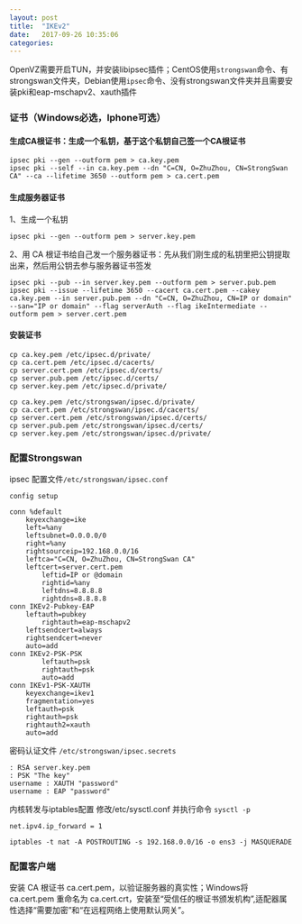 ```yaml
---
layout: post
title:  "IKEv2"
date:   2017-09-26 10:35:06
categories:
---
```

OpenVZ需要开启TUN，并安装libipsec插件；CentOS使用`strongswan`命令、有strongswan文件夹，Debian使用`ipsec`命令、没有strongswan文件夹并且需要安装pki和eap-mschapv2、xauth插件
### 证书（Windows必选，Iphone可选）

#### 生成CA根证书：生成一个私钥，基于这个私钥自己签一个CA根证书
```
ipsec pki --gen --outform pem > ca.key.pem
ipsec pki --self --in ca.key.pem --dn "C=CN, O=ZhuZhou, CN=StrongSwan CA" --ca --lifetime 3650 --outform pem > ca.cert.pem
```
#### 生成服务器证书
1、生成一个私钥
```
ipsec pki --gen --outform pem > server.key.pem
```
2、用 CA 根证书给自己发一个服务器证书：先从我们刚生成的私钥里把公钥提取出来，然后用公钥去参与服务器证书签发
```
ipsec pki --pub --in server.key.pem --outform pem > server.pub.pem
ipsec pki --issue --lifetime 3650 --cacert ca.cert.pem --cakey ca.key.pem --in server.pub.pem --dn "C=CN, O=ZhuZhou, CN=IP or domain" --san="IP or domain" --flag serverAuth --flag ikeIntermediate --outform pem > server.cert.pem
```
#### 安装证书
```
cp ca.key.pem /etc/ipsec.d/private/
cp ca.cert.pem /etc/ipsec.d/cacerts/
cp server.cert.pem /etc/ipsec.d/certs/
cp server.pub.pem /etc/ipsec.d/certs/
cp server.key.pem /etc/ipsec.d/private/

cp ca.key.pem /etc/strongswan/ipsec.d/private/
cp ca.cert.pem /etc/strongswan/ipsec.d/cacerts/
cp server.cert.pem /etc/strongswan/ipsec.d/certs/
cp server.pub.pem /etc/strongswan/ipsec.d/certs/
cp server.key.pem /etc/strongswan/ipsec.d/private/
```
### 配置Strongswan
ipsec 配置文件`/etc/strongswan/ipsec.conf`
```
config setup

conn %default                       
	keyexchange=ike           
	left=%any                    
	leftsubnet=0.0.0.0/0        
	right=%any                  
 	rightsourceip=192.168.0.0/16    
	leftca="C=CN, O=ZhuZhou, CN=StrongSwan CA"      
	leftcert=server.cert.pem    
        leftid=IP or @domain         
        rightid=%any                 
        leftdns=8.8.8.8
        rightdns=8.8.8.8
conn IKEv2-Pubkey-EAP	
	leftauth=pubkey            
       	rightauth=eap-mschapv2       
	leftsendcert=always        
	rightsendcert=never          
	auto=add                     
conn IKEv2-PSK-PSK
        leftauth=psk
        rightauth=psk
        auto=add
conn IKEv1-PSK-XAUTH
	keyexchange=ikev1
	fragmentation=yes
	leftauth=psk
	rightauth=psk
	rightauth2=xauth
	auto=add
```

密码认证文件 `/etc/strongswan/ipsec.secrets`

```
: RSA server.key.pem  
: PSK "The key"    
username : XAUTH "password"    
username : EAP "password"  
```
内核转发与iptables配置
修改/etc/sysctl.conf 并执行命令 `sysctl -p`
```
net.ipv4.ip_forward = 1
```
```
iptables -t nat -A POSTROUTING -s 192.168.0.0/16 -o ens3 -j MASQUERADE
```

### 配置客户端
安装 CA 根证书 ca.cert.pem，以验证服务器的真实性；Windows将 ca.cert.pem 重命名为 ca.cert.crt，安装至“受信任的根证书颁发机构”,适配器属性选择“需要加密”和“在远程网络上使用默认网关”。
